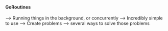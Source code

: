 #### GoRoutines
--> Running things in the background, or concurrently
--> Incredibly simple to use
--> Create problems
--> several ways to solve those problems